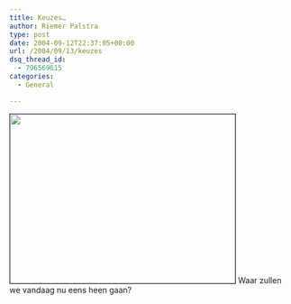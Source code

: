 ```yaml
---
title: Keuzes…
author: Riemer Palstra
type: post
date: 2004-09-12T22:37:05+00:00
url: /2004/09/13/keuzes
dsq_thread_id:
  - 796569615
categories:
  - General

---
```

<img data-recalc-dims="1" loading="lazy" decoding="async" src="https://i0.wp.com/www.palstra.com/albums/zomaar-een-dag/100_0181.sized.jpg?resize=400%2C300&#038;ssl=1" height="300" width="400" border="1" />  
Waar zullen we vandaag nu eens heen gaan?